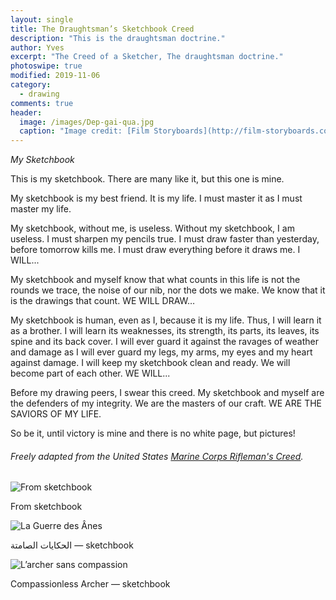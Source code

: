 ```yaml
---
layout: single
title: The Draughtsman’s Sketchbook Creed
description: "This is the draughtsman doctrine."
author: Yves
excerpt: "The Creed of a Sketcher, The draughtsman doctrine."
photoswipe: true
modified: 2019-11-06
category:
  - drawing
comments: true
header:
  image: /images/Dep-gai-qua.jpg  
  caption: "Image credit: [Film Storyboards](http://film-storyboards.com)"
---
```


*My Sketchbook*

This is my sketchbook. There are many like it, but this one is mine.

My sketchbook is my best friend. It is my life. I must master it as I must master my life.

My sketchbook, without me, is useless. Without my sketchbook, I am useless. I must sharpen my pencils true. I must draw faster than yesterday, before tomorrow kills me. I must draw everything before it draws me. I WILL...

My sketchbook and myself know that what counts in this life is not the rounds we trace, the noise of our nib, nor the dots we make. We know that it is the drawings that count. WE WILL DRAW…

My sketchbook is human, even as I, because it is my life. Thus, I will learn it as a brother. I will learn its weaknesses, its strength, its parts, its leaves, its spine and its back cover. I will ever guard it against the ravages of weather and damage as I will ever guard my legs, my arms, my eyes and my heart against damage. I will keep my sketchbook clean and ready. We will become part of each other. WE WILL...

Before my drawing peers, I swear this creed. My sketchbook and myself are the defenders of my integrity. We are the masters of our craft. WE ARE THE SAVIORS OF MY LIFE.

So be it, until victory is mine and there is no white page, but pictures!

###### *Freely adapted from the United States [Marine Corps Rifleman's Creed](https://en.wikipedia.org/wiki/Rifleman%27s_Creed "US Marines - Marine Rifle Creed").*

![From sketchbook](sketchbook.jpg)
<figcaption>From sketchbook</figcaption>

![La Guerre des Ânes](Guerre-des-Anes_sketch.jpg)
<figcaption>الحكايات الصامتة — sketchbook</figcaption>

![L’archer sans compassion](archer.jpg)
<figcaption>Compassionless Archer — sketchbook</figcaption>
